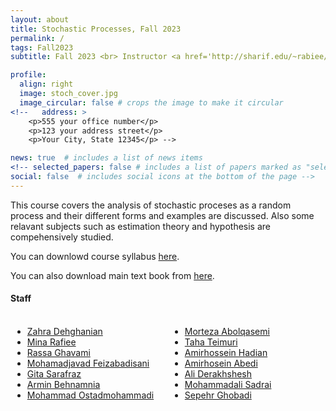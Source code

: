 ```yaml
---
layout: about
title: Stochastic Processes, Fall 2023
permalink: /
tags: Fall2023
subtitle: Fall 2023 <br> Instructor <a href='http://sharif.edu/~rabiee/'>Hamid R. Rabiee</a>

profile:
  align: right
  image: stoch_cover.jpg
  image_circular: false # crops the image to make it circular
<!--   address: >
    <p>555 your office number</p>
    <p>123 your address street</p>
    <p>Your City, State 12345</p> -->

news: true  # includes a list of news items
<!-- selected_papers: false # includes a list of papers marked as "selected={true}"
social: false  # includes social icons at the bottom of the page -->
---
```

This course covers the analysis of stochastic proceses as a random process and their different forms and examples are discussed. Also some relavant subjects such as estimation theory and hypothesis are compehensively studied.

You can downlowd course syllabus <a href="/assets/Fall2023/pdf/Fall-2023_Syllabus_Stocahstic_Processes_Rabiee.pdf">here</a>.

You can also download main text book from <a href="/assets/Fall2023/zip/papoulis.zip">here</a>.

<h4>Staff</h4>
<div style="display: flex;">
    <div style="flex: 1; padding: 3px;">
        <ul>
            <li> <a href="mailto:zahraDehghanian97@gmail.com, zahraDehghanian97@gmail.com">Zahra Dehghanian</a> </li>
            <li> <a href="mailto:rafiei.mina73@gmail.com">Mina Rafiee</a> </li>
            <li> <a href="mailto:rassa.gh@gmail.com">Rassa Ghavami</a> </li>
            <li> <a href="mailto:smjfas@gmail.com">Mohamadjavad Feizabadisani</a> </li>
            <li> <a href="mailto:sarafraz@ce.sharif.edu">Gita Sarafraz</a> </li>
            <li> <a href="mailto:arminbehnamnia@gmail.com">Armin Behnamnia</a> </li>
            <li> <a href="mailto:ostadmohammadi@ce.sharif.edu">Mohammad Ostadmohammadi</a> </li>
        </ul>
    </div>
    <div style="flex: 1; padding: 3px;">
        <ul>
            <li> <a href="mailto:a.re.morteza@gmail.com">Morteza Abolqasemi</a> </li>
            <li> <a href="mailto:teimurijervakanai@gmail.com">Taha Teimuri</a> </li>
            <li> <a href="mailto:a.h.hadian@gmail.com">Amirhossein Hadian</a> </li>
            <li> <a href="mailto:%20amirhoseinabedi80@gmail.com">Amirhosein Abedi</a> </li>
            <li> <a href="mailto:ali.derakhshesh79@gmail.com">Ali Derakhshesh</a> </li>
            <li> <a href="mailto:mohammadalisadraei@gmail.com">Mohammadali Sadrai</a> </li>
            <li> <a href="mailto:sepehr1377.sg@gmail.com">Sepehr Ghobadi</a> </li>
        </ul>
    </div>
</div>
